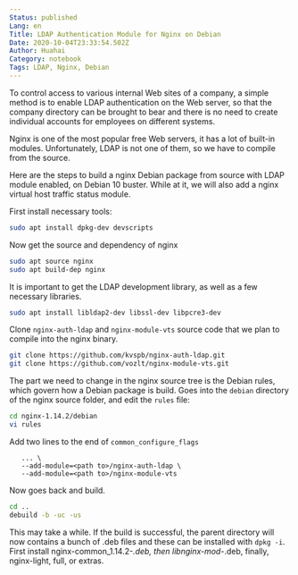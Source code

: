 ```yaml
---
Status: published
Lang: en
Title: LDAP Authentication Module for Nginx on Debian
Date: 2020-10-04T23:33:54.502Z
Author: Huahai
Category: notebook
Tags: LDAP, Nginx, Debian
---
```

To control access to various internal Web sites of a company, a simple method is to enable LDAP authentication on the Web server, so that the company directory can be brought to bear and there is no need to create individual accounts for employees on different systems.

Nginx is one of the most popular free Web servers, it has a lot of built-in modules. Unfortunately, LDAP is not one of them, so we have to compile from the source. 

Here are the steps to build a nginx Debian package from source with LDAP module enabled, on Debian 10 buster. While at it, we will also add a nginx virtual host traffic status module. 

First install necessary tools:

```bash
sudo apt install dpkg-dev devscripts
```
Now get the source and dependency of nginx
```bash
sudo apt source nginx
sudo apt build-dep nginx
```
It is important to get the LDAP development library, as well as a few necessary libraries.

```bash
sudo apt install libldap2-dev libssl-dev libpcre3-dev
```


Clone `nginx-auth-ldap` and `nginx-module-vts` source code that we plan to compile into the nginx binary.
```bash
git clone https://github.com/kvspb/nginx-auth-ldap.git
git clone https://github.com/vozlt/nginx-module-vts.git
```

The part we need to change in the nginx source tree is the Debian rules, which govern how a Debian package is build.  Goes into the `debian` directory of the nginx source folder, and edit the `rules` file:
```bash
cd nginx-1.14.2/debian
vi rules
```
Add two lines to the end of `common_configure_flags`
```
   ... \
   --add-module=<path to>/nginx-auth-ldap \
   --add-module=<path to>/nginx-module-vts
```
Now goes back and build.
```bash
cd ..
debuild -b -uc -us
```
This may take a while. If the build is successful, the parent directory will now contains a bunch of .deb files and these can be installed with `dpkg -i`. First install nginx-common_1.14.2-*.deb, then libnginx-mod-*.deb, finally, nginx-light, full, or extras.  
